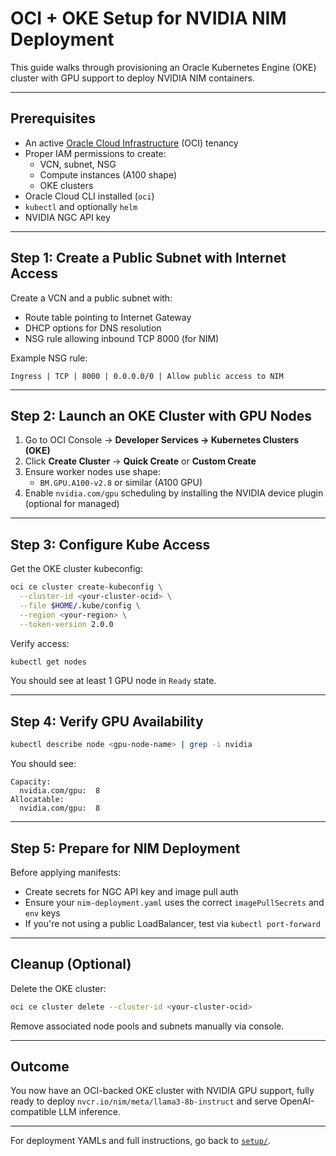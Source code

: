 # OCI + OKE Setup for NVIDIA NIM Deployment

This guide walks through provisioning an Oracle Kubernetes Engine (OKE) cluster with GPU support to deploy NVIDIA NIM containers.

---

## Prerequisites

- An active [Oracle Cloud Infrastructure](https://cloud.oracle.com/) (OCI) tenancy
- Proper IAM permissions to create:
  - VCN, subnet, NSG
  - Compute instances (A100 shape)
  - OKE clusters
- Oracle Cloud CLI installed (`oci`)
- `kubectl` and optionally `helm`
- NVIDIA NGC API key

---

## Step 1: Create a Public Subnet with Internet Access

Create a VCN and a public subnet with:
- Route table pointing to Internet Gateway
- DHCP options for DNS resolution
- NSG rule allowing inbound TCP 8000 (for NIM)

Example NSG rule:
```text
Ingress | TCP | 8000 | 0.0.0.0/0 | Allow public access to NIM
```

---

## Step 2: Launch an OKE Cluster with GPU Nodes

1. Go to OCI Console → **Developer Services → Kubernetes Clusters (OKE)**
2. Click **Create Cluster** → **Quick Create** or **Custom Create**
3. Ensure worker nodes use shape:
   - `BM.GPU.A100-v2.8` or similar (A100 GPU)
4. Enable `nvidia.com/gpu` scheduling by installing the NVIDIA device plugin (optional for managed)

---

## Step 3: Configure Kube Access

Get the OKE cluster kubeconfig:
```bash
oci ce cluster create-kubeconfig \
  --cluster-id <your-cluster-ocid> \
  --file $HOME/.kube/config \
  --region <your-region> \
  --token-version 2.0.0
```

Verify access:
```bash
kubectl get nodes
```

You should see at least 1 GPU node in `Ready` state.

---

## Step 4: Verify GPU Availability

```bash
kubectl describe node <gpu-node-name> | grep -i nvidia
```

You should see:
```text
Capacity:
  nvidia.com/gpu:  8
Allocatable:
  nvidia.com/gpu:  8
```

---

## Step 5: Prepare for NIM Deployment

Before applying manifests:
- Create secrets for NGC API key and image pull auth
- Ensure your `nim-deployment.yaml` uses the correct `imagePullSecrets` and `env` keys
- If you're not using a public LoadBalancer, test via `kubectl port-forward`

---

## Cleanup (Optional)

Delete the OKE cluster:
```bash
oci ce cluster delete --cluster-id <your-cluster-ocid>
```

Remove associated node pools and subnets manually via console.

---

## Outcome
You now have an OCI-backed OKE cluster with NVIDIA GPU support, fully ready to deploy `nvcr.io/nim/meta/llama3-8b-instruct` and serve OpenAI-compatible LLM inference.

---

For deployment YAMLs and full instructions, go back to [`setup/`](../setup/README.md).
